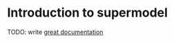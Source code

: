 # Introduction to supermodel

TODO: write [great documentation](http://jacobian.org/writing/what-to-write/)

